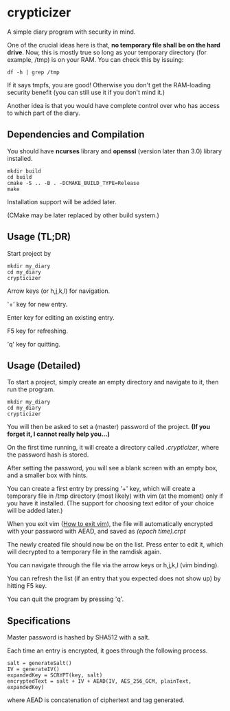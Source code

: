 # crypticizer
A simple diary program with security in mind.

One of the crucial ideas here is that,
**no temporary file shall be on the hard drive**.
Now, this is mostly true so long as your temporary directory (for example, /tmp)
is on your RAM.
You can check this by issuing:
```
df -h | grep /tmp
```
If it says tmpfs, you are good!
Otherwise you don't get the RAM-loading security benefit
(you can still use it if you don't mind it.)

Another idea is that you would have complete control over
who has access to which part of the diary.

## Dependencies and Compilation
You should have **ncurses** library and **openssl** (version later than 3.0) library installed.
```
mkdir build
cd build
cmake -S .. -B . -DCMAKE_BUILD_TYPE=Release
make
```
Installation support will be added later.

(CMake may be later replaced by other build system.)

## Usage (TL;DR)
Start project by
```
mkdir my_diary
cd my_diary
crypticizer
```
Arrow keys (or h,j,k,l) for navigation.

'+' key for new entry.

Enter key for editing an existing entry.

F5 key for refreshing.

'q' key for quitting.

## Usage (Detailed)
To start a project, simply create an empty directory and navigate to it,
then run the program.
```
mkdir my_diary
cd my_diary
crypticizer
```
You will then be asked to set a (master) password of the project.
**(If you forget it, I cannot really help you...)**

On the first time running, it will create a directory called *.crypticizer*, where the password hash is stored.

After setting the password,
you will see a blank screen with an empty box, and a smaller box with hints.

You can create a first entry by pressing '+' key,
which will create a temporary file in /tmp directory (most likely) with vim (at the moment) only if you have it installed. (The support for choosing text editor of your choice will be added later.)

When you exit vim ([How to exit vim](https://stackoverflow.com/questions/11828270/how-do-i-exit-vim)),
the file will automatically encrypted with your password with AEAD, and saved as *(epoch time).crpt*

The newly created file should now be on the list.
Press enter to edit it, which will decrypted to a temporary file in the ramdisk again.

You can navigate through the file via the arrow keys or h,j,k,l (vim binding).

You can refresh the list (if an entry that you expected does not show up) by hitting F5 key.

You can quit the program by pressing 'q'.

## Specifications
Master password is hashed by SHA512 with a salt.

Each time an entry is encrypted, it goes through the following process.
```
salt = generateSalt()
IV = generateIV()
expandedKey = SCRYPT(key, salt)
encryptedText = salt + IV + AEAD(IV, AES_256_GCM, plainText, expandedKey)
```
where AEAD is concatenation of ciphertext and tag generated.